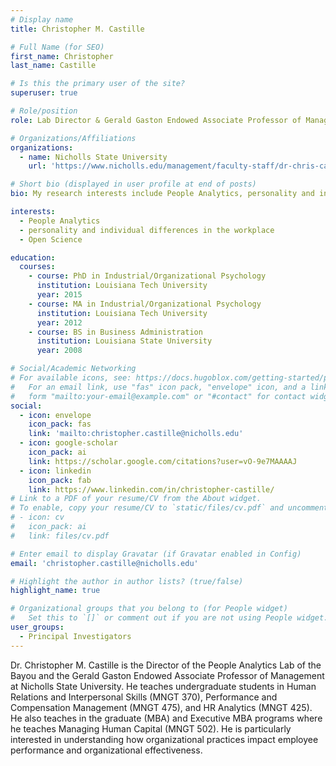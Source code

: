 ```yaml
---
# Display name
title: Christopher M. Castille

# Full Name (for SEO)
first_name: Christopher
last_name: Castille

# Is this the primary user of the site?
superuser: true

# Role/position
role: Lab Director & Gerald Gaston Endowed Associate Professor of Management

# Organizations/Affiliations
organizations:
  - name: Nicholls State University
    url: 'https://www.nicholls.edu/management/faculty-staff/dr-chris-castille/'

# Short bio (displayed in user profile at end of posts)
bio: My research interests include People Analytics, personality and individual differences in the workplace, and Open Science.

interests:
  - People Analytics
  - personality and individual differences in the workplace
  - Open Science

education:
  courses:
    - course: PhD in Industrial/Organizational Psychology
      institution: Louisiana Tech University
      year: 2015
    - course: MA in Industrial/Organizational Psychology
      institution: Louisiana Tech University
      year: 2012
    - course: BS in Business Administration
      institution: Louisiana State University
      year: 2008

# Social/Academic Networking
# For available icons, see: https://docs.hugoblox.com/getting-started/page-builder/#icons
#   For an email link, use "fas" icon pack, "envelope" icon, and a link in the
#   form "mailto:your-email@example.com" or "#contact" for contact widget.
social:
  - icon: envelope
    icon_pack: fas
    link: 'mailto:christopher.castille@nicholls.edu'
  - icon: google-scholar
    icon_pack: ai
    link: https://scholar.google.com/citations?user=vO-9e7MAAAAJ
  - icon: linkedin
    icon_pack: fab
    link: https://www.linkedin.com/in/christopher-castille/
# Link to a PDF of your resume/CV from the About widget.
# To enable, copy your resume/CV to `static/files/cv.pdf` and uncomment the lines below.
# - icon: cv
#   icon_pack: ai
#   link: files/cv.pdf

# Enter email to display Gravatar (if Gravatar enabled in Config)
email: 'christopher.castille@nicholls.edu'

# Highlight the author in author lists? (true/false)
highlight_name: true

# Organizational groups that you belong to (for People widget)
#   Set this to `[]` or comment out if you are not using People widget.
user_groups:
  - Principal Investigators
---
```


Dr. Christopher M. Castille is the Director of the People Analytics Lab of the Bayou and the Gerald Gaston Endowed Associate Professor of Management at Nicholls State University. He teaches undergraduate students in Human Relations and Interpersonal Skills (MNGT 370), Performance and Compensation Management (MNGT 475), and HR Analytics (MNGT 425). He also teaches in the graduate (MBA) and Executive MBA programs where he teaches Managing Human Capital (MNGT 502). He is particularly interested in understanding how organizational practices impact employee performance and organizational effectiveness.
